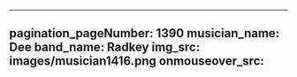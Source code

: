 ------
pagination_pageNumber: 1390
musician_name: Dee
band_name: Radkey
img_src: images/musician1416.png
onmouseover_src: 
------